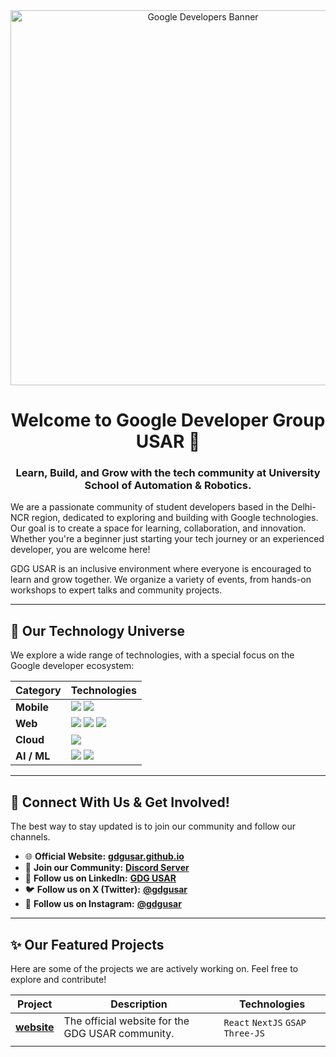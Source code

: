 <div align="center">
  <img src="https://developers.google.com/site-assets/images/home/developers-social-media.png" alt="Google Developers Banner" width="600"/>

  <h1>
    <b>Welcome to Google Developer Group USAR 👋</b>
  </h1>
  <h3>
    Learn, Build, and Grow with the tech community at University School of Automation & Robotics.
  </h3>
</div>

We are a passionate community of student developers based in the Delhi-NCR region, dedicated to exploring and building with Google technologies. Our goal is to create a space for learning, collaboration, and innovation. Whether you're a beginner just starting your tech journey or an experienced developer, you are welcome here!

GDG USAR is an inclusive environment where everyone is encouraged to learn and grow together. We organize a variety of events, from hands-on workshops to expert talks and community projects.

---

## 🚀 Our Technology Universe

We explore a wide range of technologies, with a special focus on the Google developer ecosystem:

| Category          | Technologies                                                                                                                                                             |
| ----------------- | ------------------------------------------------------------------------------------------------------------------------------------------------------------------------ |
| **Mobile** | <img src="https://img.shields.io/badge/Android-3DDC84?style=for-the-badge&logo=android&logoColor=white" /> <img src="https://img.shields.io/badge/Flutter-02569B?style=for-the-badge&logo=flutter&logoColor=white" />                                          |
| **Web** | <img src="https://img.shields.io/badge/Firebase-FFCA28?style=for-the-badge&logo=firebase&logoColor=black" /> <img src="https://img.shields.io/badge/-ReactJs-61DAFB?logo=react&logoColor=white&style=for-the-badge" /> <img src="https://img.shields.io/badge/next.js-000000?style=for-the-badge&logo=nextdotjs&logoColor=white" />                                       |
| **Cloud** | <img src="https://img.shields.io/badge/Google_Cloud-4285F4?style=for-the-badge&logo=google-cloud&logoColor=white" />                                                           |
| **AI / ML** | <img src="https://img.shields.io/badge/TensorFlow-FF6F00?style=for-the-badge&logo=tensorflow&logoColor=white" /> <img src="https://img.shields.io/badge/Google_AI-4285F4?style=for-the-badge&logo=google&logoColor=white" />                                |

---

## 🔗 Connect With Us & Get Involved!

The best way to stay updated is to join our community and follow our channels.

* 🌐 **Official Website:** [**gdgusar.github.io**](https://gdgusar.vercel.app)
* 💬 **Join our Community:** [**Discord Server**]()
* 🔗 **Follow us on LinkedIn:** [**GDG USAR**]()
* 🐦 **Follow us on X (Twitter):** [**@gdgusar**]()
* 📸 **Follow us on Instagram:** [**@gdgusar**]()

---
<!--- 
## 💻 Contribute to Our Projects!

We believe in building in the open! All our projects, including our main website, are open-source. We welcome contributions from everyone.

1.  **Find a project:** Check out our repositories below. The `website` is a great place to start!
2.  **Read the guidelines:** Look for a `CONTRIBUTING.md` file in the project.
3.  **Fork & PR:** Follow the standard Fork and Pull Request workflow to contribute your changes.

We're excited to see what you'll build with us!
---
--->

## ✨ Our Featured Projects

Here are some of the projects we are actively working on. Feel free to explore and contribute!

| Project                                     | Description                                     | Technologies       |
| ------------------------------------------- | ----------------------------------------------- | ------------------ |
| [**website**](https://gdgusar.vercel.app) | The official website for the GDG USAR community. | `React` `NextJS` `GSAP` `Three-JS` |
| | | |

<br>
<!--
<div align="center">
  <a href="https://github.com/anuraghazra/github-readme-stats">
    <img src="https://github-readme-stats.vercel.app/api/org?org=gdgusar&show_icons=true&theme=radical&rank_icon=github" alt="GDG USAR's GitHub stats" />
  </a>
  -->
</div>
